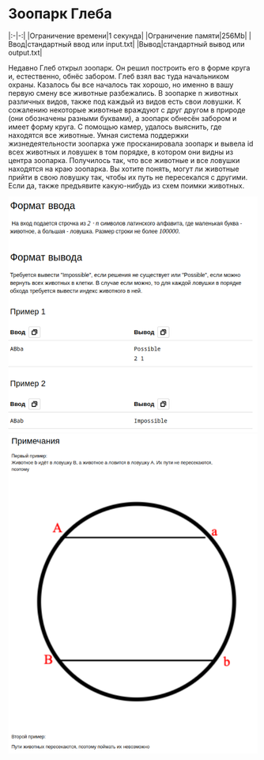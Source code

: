 # Зоопарк Глеба

|:-|-:|
|Ограничение времени|1 секунда|
|Ограничение памяти|256Mb|
|Ввод|стандартный ввод или input.txt|
|Вывод|стандартный вывод или output.txt|

Недавно Глеб открыл зоопарк. Он решил построить его в форме круга и, естественно, обнёс забором. Глеб взял вас туда начальником охраны. Казалось бы все началось так хорошо, но именно в вашу первую смену все животные разбежались. В зоопарке n животных различных видов, также под каждый из видов есть свои ловушки. К сожалению некоторые животные враждуют с друг другом в природе (они обозначены разными буквами), а зоопарк обнесён забором и имеет форму круга. С помощью камер, удалось выяснить, где находятся все животные. Умная система поддержки жизнедеятельности зоопарка уже просканировала зоопарк и вывела id всех животных и ловушек в том порядке, в котором они видны из центра зоопарка. Получилось так, что все животные и все ловушки находятся на краю зоопарка. Вы хотите понять, могут ли животные прийти в свою ловушку так, чтобы их путь не пересекался с другими. Если да, также предъявите какую-нибудь из схем поимки животных.

![img](1.png)
![img](2.png)
